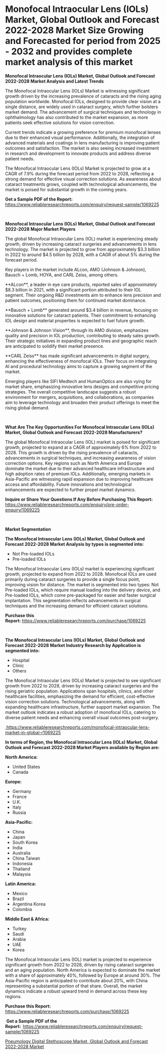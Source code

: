 <p><h1>Monofocal Intraocular Lens (IOLs) Market, Global Outlook and Forecast 2022-2028 Market Size Growing and Forecasted for period from 2025 - 2032 and provides complete market analysis of this market</h1></p><p><strong>Monofocal Intraocular Lens (IOLs) Market, Global Outlook and Forecast 2022-2028 Market Analysis and Latest Trends</strong></p>
<p><p>The Monofocal Intraocular Lens (IOLs) Market is witnessing significant growth driven by the increasing prevalence of cataracts and the rising aging population worldwide. Monofocal IOLs, designed to provide clear vision at a single distance, are widely used in cataract surgery, which further bolsters market demand. The advancement of surgical techniques and technology in ophthalmology has also contributed to the market expansion, as more patients seek effective solutions for vision correction.</p><p>Current trends indicate a growing preference for premium monofocal lenses due to their enhanced visual performance. Additionally, the integration of advanced materials and coatings in lens manufacturing is improving patient outcomes and satisfaction. The market is also seeing increased investment in research and development to innovate products and address diverse patient needs.</p><p>The Monofocal Intraocular Lens (IOLs) Market is projected to grow at a CAGR of 7.9% during the forecast period from 2022 to 2028, reflecting a strong demand for effective visual correction solutions. As awareness about cataract treatments grows, coupled with technological advancements, the market is poised for substantial growth in the coming years.</p></p>
<p><strong>Get a Sample PDF of the Report:&nbsp;</strong> <a href="https://www.reliableresearchreports.com/enquiry/request-sample/1069225?utm_campaign=2219&utm_medium=2&utm_source=Github&utm_content=ia&utm_term=21032025&utm_id=monofocal-intraocular-lens-iols-market-global-outlook-and-forecast-2022-2028">https://www.reliableresearchreports.com/enquiry/request-sample/1069225</a></p>
<p>&nbsp;</p>
<p><strong>Monofocal Intraocular Lens (IOLs) Market, Global Outlook and Forecast 2022-2028 Major Market Players</strong></p>
<p><p>The global Monofocal Intraocular Lens (IOL) market is experiencing steady growth, driven by increasing cataract surgeries and advancements in lens technology. The market is projected to grow from approximately $3.3 billion in 2022 to around $4.5 billion by 2028, with a CAGR of about 5% during the forecast period.</p><p>Key players in the market include ALcon, AMO (Johnson & Johnson), Bausch + Lomb, HOYA, and CARL Zeiss, among others. </p><p>**ALcon**, a leader in eye care products, reported sales of approximately $8.3 billion in 2021, with a significant portion attributed to their IOL segment. Their ongoing R&D investments aim to enhance lens precision and patient outcomes, positioning them for continued market dominance.</p><p>**Bausch + Lomb** generated around $3.4 billion in revenue, focusing on innovative solutions for cataract patients. Their commitment to enhancing IOL design and material properties is expected to fuel future growth.</p><p>**Johnson & Johnson Vision**, through its AMO division, emphasizes quality and precision in IOL production, contributing to steady sales growth. Their strategic initiatives in expanding product lines and geographic reach are anticipated to solidify their market presence.</p><p>**CARL Zeiss** has made significant advancements in digital surgery, enhancing the effectiveness of monofocal IOLs. Their focus on integrating AI and procedural technology aims to capture a growing segment of the market.</p><p>Emerging players like SIFI Medtech and HumanOptics are also vying for market share, emphasizing innovative lens designs and competitive pricing strategies. The overall competitive landscape suggests a robust environment for mergers, acquisitions, and collaborations, as companies aim to leverage technology and broaden their product offerings to meet the rising global demand.</p></p>
<p>&nbsp;</p>
<p><strong>What Are The Key Opportunities For Monofocal Intraocular Lens (IOLs) Market, Global Outlook and Forecast 2022-2028 Manufacturers?</strong></p>
<p><p>The global Monofocal Intraocular Lens (IOL) market is poised for significant growth, projected to expand at a CAGR of approximately 6% from 2022 to 2028. This growth is driven by the rising prevalence of cataracts, advancements in surgical techniques, and increasing awareness of vision correction options. Key regions such as North America and Europe dominate the market due to their advanced healthcare infrastructure and high adoption rates of premium IOLs. Additionally, emerging markets in Asia-Pacific are witnessing rapid expansion due to improving healthcare access and affordability. Future innovations and technological enhancements are expected to further propel market dynamics.</p></p>
<p><strong>Inquire or Share Your Questions If Any Before Purchasing This Report:</strong> <a href="https://www.reliableresearchreports.com/enquiry/pre-order-enquiry/1069225?utm_campaign=2219&utm_medium=2&utm_source=Github&utm_content=ia&utm_term=21032025&utm_id=monofocal-intraocular-lens-iols-market-global-outlook-and-forecast-2022-2028">https://www.reliableresearchreports.com/enquiry/pre-order-enquiry/1069225</a></p>
<p>&nbsp;</p>
<p><strong>Market Segmentation</strong></p>
<p><strong>The Monofocal Intraocular Lens (IOLs) Market, Global Outlook and Forecast 2022-2028 Market Analysis by types is segmented into:</strong></p>
<p><ul><li>Not Pre-loaded IOLs</li><li>Pre-loaded IOLs</li></ul></p>
<p><p>The Monofocal Intraocular Lens (IOLs) market is experiencing significant growth, projected to expand from 2022 to 2028. Monofocal IOLs are used primarily during cataract surgeries to provide a single focus point, improving vision for distance. The market is segmented into two types: Not Pre-loaded IOLs, which require manual loading into the delivery device, and Pre-loaded IOLs, which come pre-packaged for easier and faster surgical implantation. This segmentation reflects advancements in surgical techniques and the increasing demand for efficient cataract solutions.</p></p>
<p><strong>Purchase this Report:&nbsp;</strong><a href="https://www.reliableresearchreports.com/purchase/1069225?utm_campaign=2219&utm_medium=2&utm_source=Github&utm_content=ia&utm_term=21032025&utm_id=monofocal-intraocular-lens-iols-market-global-outlook-and-forecast-2022-2028">https://www.reliableresearchreports.com/purchase/1069225</a></p>
<p>&nbsp;</p>
<p><strong>The Monofocal Intraocular Lens (IOLs) Market, Global Outlook and Forecast 2022-2028 Market Industry Research by Application is segmented into:</strong></p>
<p><ul><li>Hospital</li><li>Clinic</li><li>Others</li></ul></p>
<p><p>The Monofocal Intraocular Lens (IOLs) Market is projected to see significant growth from 2022 to 2028, driven by increasing cataract surgeries and the rising geriatric population. Applications span hospitals, clinics, and other healthcare facilities, emphasizing the demand for efficient, cost-effective vision correction solutions. Technological advancements, along with expanding healthcare infrastructure, further support market expansion. The market outlook indicates a robust adoption of monofocal IOLs, catering to diverse patient needs and enhancing overall visual outcomes post-surgery.</p></p>
<p><a href="https://www.reliableresearchreports.com/monofocal-intraocular-lens-market-in-global-r1069225?utm_campaign=2219&utm_medium=2&utm_source=Github&utm_content=ia&utm_term=21032025&utm_id=monofocal-intraocular-lens-iols-market-global-outlook-and-forecast-2022-2028">&nbsp;https://www.reliableresearchreports.com/monofocal-intraocular-lens-market-in-global-r1069225</a></p>
<p><strong>In terms of Region, the Monofocal Intraocular Lens (IOLs) Market, Global Outlook and Forecast 2022-2028 Market Players available by Region are:</strong></p>
<p>
    <p> <strong> North America: </strong>
        <ul>
            <li>United States</li>
            <li>Canada</li>
        </ul>
        </p> 
    <p> <strong> Europe: </strong>
        <ul>
            <li>Germany</li>
            <li>France</li>
            <li>U.K.</li>
            <li>Italy</li>
            <li>Russia</li>
        </ul>
        </p> 
    <p> <strong> Asia-Pacific: </strong>
        <ul>
            <li>China</li>
            <li>Japan</li>
            <li>South Korea</li>
            <li>India</li>
            <li>Australia</li>
            <li>China Taiwan</li>
            <li>Indonesia</li>
            <li>Thailand</li>
            <li>Malaysia</li>
        </ul>
        </p> 
    <p> <strong> Latin America: </strong>
        <ul>
            <li>Mexico</li>
            <li>Brazil</li>
            <li>Argentina Korea</li>
            <li>Colombia</li>
        </ul>
        </p> 
    <p> <strong> Middle East & Africa: </strong>
        <ul>
            <li>Turkey</li>
            <li>Saudi</li>
            <li>Arabia</li>
            <li>UAE</li>
            <li>Korea</li>
        </ul>
    </p>
    </p>
<p><p>The Monofocal Intraocular Lens (IOL) market is projected to experience significant growth from 2022 to 2028, driven by rising cataract surgeries and an aging population. North America is expected to dominate the market with a share of approximately 40%, followed by Europe at around 30%. The Asia-Pacific region is anticipated to contribute about 20%, with China representing a substantial portion of that share. Overall, the market dynamics indicate a robust upward trend in demand across these key regions.</p></p>
<p><strong>Purchase this Report: </strong><a href="https://www.reliableresearchreports.com/purchase/1069225?utm_campaign=2219&utm_medium=2&utm_source=Github&utm_content=ia&utm_term=21032025&utm_id=monofocal-intraocular-lens-iols-market-global-outlook-and-forecast-2022-2028">https://www.reliableresearchreports.com/purchase/1069225</a></p>
<p>&nbsp;<strong>Get a Sample PDF of the Report:&nbsp;&nbsp;</strong><a href="https://www.reliableresearchreports.com/enquiry/request-sample/1069225?utm_campaign=2219&utm_medium=2&utm_source=Github&utm_content=ia&utm_term=21032025&utm_id=monofocal-intraocular-lens-iols-market-global-outlook-and-forecast-2022-2028">https://www.reliableresearchreports.com/enquiry/request-sample/1069225</a></p>
<p><strong></strong></p>
<p><p><a href="https://github.com/MariaWashington76/Market-Research-Report-List-2/blob/main/pneumology-digital-stethoscope-market-global-outlook-and-forecast-2022-2028-market.md?utm_campaign=2219&utm_medium=2&utm_source=Github&utm_content=ia&utm_term=21032025&utm_id=monofocal-intraocular-lens-iols-market-global-outlook-and-forecast-2022-2028">Pneumology Digital Stethoscope Market, Global Outlook and Forecast 2022-2028 Market</a></p></p>